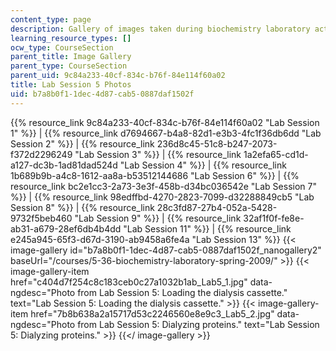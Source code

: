 ```yaml
---
content_type: page
description: Gallery of images taken during biochemistry laboratory activities.
learning_resource_types: []
ocw_type: CourseSection
parent_title: Image Gallery
parent_type: CourseSection
parent_uid: 9c84a233-40cf-834c-b76f-84e114f60a02
title: Lab Session 5 Photos
uid: b7a8b0f1-1dec-4d87-cab5-0887daf1502f
---
```


{{% resource_link 9c84a233-40cf-834c-b76f-84e114f60a02 "Lab Session 1" %}} | {{% resource_link d7694667-b4a8-82d1-e3b3-4fc1f36db6dd "Lab Session 2" %}} | {{% resource_link 236d8c45-51c8-b247-2073-f372d2296249 "Lab Session 3" %}} | {{% resource_link 1a2efa65-cd1d-a127-dc3b-1ad81dad524d "Lab Session 4" %}} | {{% resource_link 1b689b9b-a4c8-1612-aa8a-b53512144686 "Lab Session 6" %}} | {{% resource_link bc2e1cc3-2a73-3e3f-458b-d34bc036542e "Lab Session 7" %}} | {{% resource_link 98edffbd-4270-2823-7099-d32288849cb5 "Lab Session 8" %}} | {{% resource_link 28c3fd87-27b4-052a-5428-9732f5beb460 "Lab Session 9" %}} | {{% resource_link 32af1f0f-fe8e-ab31-a679-28ef6db4b4dd "Lab Session 11" %}} | {{% resource_link e245a945-65f3-d67d-3190-ab9458a6fe4a "Lab Session 13" %}}
{{< image-gallery id="b7a8b0f1-1dec-4d87-cab5-0887daf1502f_nanogallery2" baseUrl="/courses/5-36-biochemistry-laboratory-spring-2009/" >}}
{{< image-gallery-item href="c404d7f254c8c183ceb0c27a1032b1ab_Lab5_1.jpg" data-ngdesc="Photo from Lab Session 5: Loading the dialysis cassette." text="Lab Session 5: Loading the dialysis cassette." >}}
{{< image-gallery-item href="7b8b638a2a15717d53c2246560e8e9c3_Lab5_2.jpg" data-ngdesc="Photo from Lab Session 5: Dialyzing proteins." text="Lab Session 5: Dialyzing proteins." >}}
{{</ image-gallery >}}